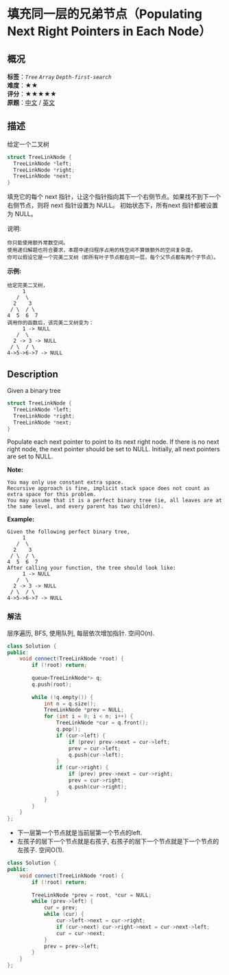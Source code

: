 # 填充同一层的兄弟节点（Populating Next Right Pointers in Each Node）
## 概况
**标签**：*`Tree`*  *`Array`*  *`Depth-first-search`*<br>
**难度**：★★<br>
**评分**：★★★★★<br>
**原题**：[中文](https://leetcode-cn.com/problems/populating-next-right-pointers-in-each-node) / [英文](https://leetcode.com/problems/populating-next-right-pointers-in-each-node)

## 描述
给定一个二叉树
```c++
struct TreeLinkNode {
  TreeLinkNode *left;
  TreeLinkNode *right;
  TreeLinkNode *next;
}
```

填充它的每个 next 指针，让这个指针指向其下一个右侧节点。如果找不到下一个右侧节点，则将 next 指针设置为 NULL。
初始状态下，所有next 指针都被设置为 NULL。

说明:

	你只能使用额外常数空间。
	使用递归解题也符合要求，本题中递归程序占用的栈空间不算做额外的空间复杂度。
	你可以假设它是一个完美二叉树（即所有叶子节点都在同一层，每个父节点都有两个子节点）。

**示例:**
```
给定完美二叉树，
     1
   /  \
  2    3
 / \  / \
4  5  6  7
调用你的函数后，该完美二叉树变为：
     1 -> NULL
   /  \
  2 -> 3 -> NULL
 / \  / \
4->5->6->7 -> NULL
```


## Description
Given a binary tree

```c++
struct TreeLinkNode {
  TreeLinkNode *left;
  TreeLinkNode *right;
  TreeLinkNode *next;
}
```

Populate each next pointer to point to its next right node. If there is no next right node, the next pointer should be set to NULL.
Initially, all next pointers are set to NULL.

**Note:**

	You may only use constant extra space.
	Recursive approach is fine, implicit stack space does not count as extra space for this problem.
	You may assume that it is a perfect binary tree (ie, all leaves are at the same level, and every parent has two children).

**Example:**
```
Given the following perfect binary tree,
     1
   /  \
  2    3
 / \  / \
4  5  6  7
After calling your function, the tree should look like:
     1 -> NULL
   /  \
  2 -> 3 -> NULL
 / \  / \
4->5->6->7 -> NULL
```



### 解法
层序遍历, BFS, 使用队列, 每层依次增加指针.
空间O(n).
```c++
class Solution {
public:
    void connect(TreeLinkNode *root) {
        if (!root) return;
        
        queue<TreeLinkNode*> q;
        q.push(root);
        
        while (!q.empty()) {
            int n = q.size();
            TreeLinkNode *prev = NULL;
            for (int i = 0; i < n; i++) {
                TreeLinkNode *cur = q.front();
                q.pop();
                if (cur->left) {
                    if (prev) prev->next = cur->left;
                    prev = cur->left;
                    q.push(cur->left);
                }
                if (cur->right) {
                    if (prev) prev->next = cur->right;
                    prev = cur->right;
                    q.push(cur->right);
                }
            }
        }
    }
};
```

- 下一层第一个节点就是当前层第一个节点的left.
- 左孩子的层下一个节点就是右孩子, 右孩子的层下一个节点就是下一个节点的左孩子.
空间O(1).
```c++
class Solution {
public:
    void connect(TreeLinkNode *root) {
        if (!root) return;
        
        TreeLinkNode *prev = root, *cur = NULL;
        while (prev->left) {
            cur = prev;
            while (cur) {
                cur->left->next = cur->right;
                if (cur->next) cur->right->next = cur->next->left;
                cur = cur->next;
            }
            prev = prev->left;
        }
    }
};
```